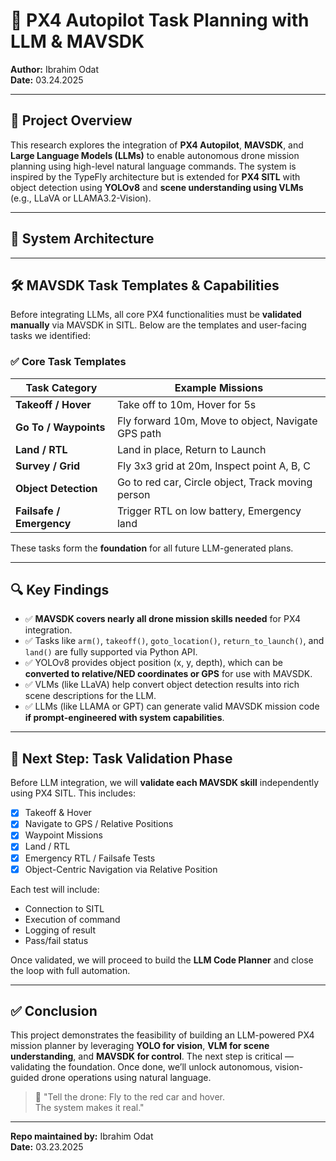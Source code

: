 # 🚀 PX4 Autopilot Task Planning with LLM & MAVSDK  
**Author:** Ibrahim Odat  
**Date:** 03.24.2025  

---

## 📘 Project Overview

This research explores the integration of **PX4 Autopilot**, **MAVSDK**, and **Large Language Models (LLMs)** to enable autonomous drone mission planning using high-level natural language commands. The system is inspired by the TypeFly architecture but is extended for **PX4 SITL** with object detection using **YOLOv8** and **scene understanding using VLMs** (e.g., LLaVA or LLAMA3.2-Vision).

---

## 🧠 System Architecture


---

## 🛠️ MAVSDK Task Templates & Capabilities

Before integrating LLMs, all core PX4 functionalities must be **validated manually** via MAVSDK in SITL. Below are the templates and user-facing tasks we identified:

### ✅ Core Task Templates

| Task Category         | Example Missions                                    |
|-----------------------|-----------------------------------------------------|
| **Takeoff / Hover**   | Take off to 10m, Hover for 5s                       |
| **Go To / Waypoints** | Fly forward 10m, Move to object, Navigate GPS path |
| **Land / RTL**        | Land in place, Return to Launch                    |
| **Survey / Grid**     | Fly 3x3 grid at 20m, Inspect point A, B, C         |
| **Object Detection**  | Go to red car, Circle object, Track moving person  |
| **Failsafe / Emergency** | Trigger RTL on low battery, Emergency land       |

These tasks form the **foundation** for all future LLM-generated plans.

---

## 🔍 Key Findings

- ✅ **MAVSDK covers nearly all drone mission skills needed** for PX4 integration.
- ✅ Tasks like `arm()`, `takeoff()`, `goto_location()`, `return_to_launch()`, and `land()` are fully supported via Python API.
- ✅ YOLOv8 provides object position (x, y, depth), which can be **converted to relative/NED coordinates or GPS** for use with MAVSDK.
- ✅ VLMs (like LLaVA) help convert object detection results into rich scene descriptions for the LLM.
- ✅ LLMs (like LLAMA or GPT) can generate valid MAVSDK mission code **if prompt-engineered with system capabilities**.

---

## 🧪 Next Step: Task Validation Phase

Before LLM integration, we will **validate each MAVSDK skill** independently using PX4 SITL. This includes:

- [x] Takeoff & Hover  
- [x] Navigate to GPS / Relative Positions  
- [x] Waypoint Missions  
- [x] Land / RTL  
- [x] Emergency RTL / Failsafe Tests  
- [x] Object-Centric Navigation via Relative Position  

Each test will include:
- Connection to SITL
- Execution of command
- Logging of result
- Pass/fail status

Once validated, we will proceed to build the **LLM Code Planner** and close the loop with full automation.

---

## ✅ Conclusion

This project demonstrates the feasibility of building an LLM-powered PX4 mission planner by leveraging **YOLO for vision**, **VLM for scene understanding**, and **MAVSDK for control**. The next step is critical — validating the foundation. Once done, we’ll unlock autonomous, vision-guided drone operations using natural language.

> 🚁 "Tell the drone: Fly to the red car and hover.  
> The system makes it real."

---

**Repo maintained by:** Ibrahim Odat  
**Date:** 03.23.2025  

